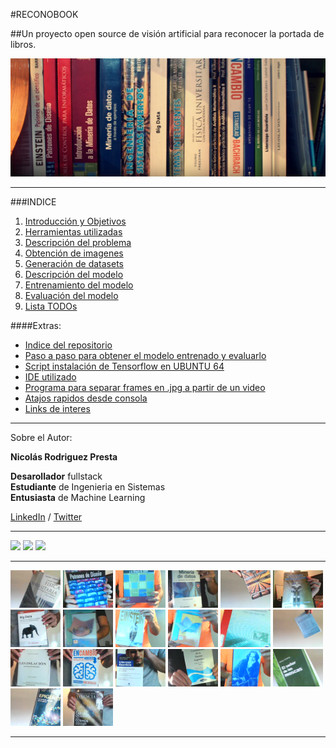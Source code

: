 #RECONOBOOK

##Un proyecto open source de visión artificial para reconocer la portada de libros.

![Portada](./doc/img/portada2.jpg "Portada")

***

###INDICE
1.  [Introducción y Objetivos](./doc/objetivos.md)
2.  [Herramientas utilizadas](./doc/herramientas.md)
3.  [Descripción del problema](./doc/problema.md)
4.  [Obtención de imagenes](./doc/obtencion.md)
5.  [Generación de datasets](./doc/generacion.md)
6.  [Descripción del modelo](./doc/modelo.md)
7.  [Entrenamiento del modelo](./doc/entrenamiento.md)
8.  [Evaluación del modelo](./doc/evaluacion.md)
9. [Lista TODOs](./doc/TODO.md)


####Extras:
- [Indice del repositorio](./doc/indicerepo.md)
- [Paso a paso para obtener el modelo entrenado y evaluarlo](./doc/pasos.md)
- [Script instalación de Tensorflow en UBUNTU 64](./doc/ubuntu.md)
- [IDE utilizado](https://www.jetbrains.com/pycharm/)
- [Programa para separar frames en .jpg a partir de un video](https://www.dvdvideosoft.com/es/products/dvd/Free-Video-to-JPG-Converter.htm)
- [Atajos rapidos desde consola](./doc/atajos.md)
- [Links de interes](./doc/links.md)


***

Sobre el Autor:

**Nicolás Rodriguez Presta**


**Desarollador** fullstack  
**Estudiante** de Ingenieria en Sistemas   
**Entusiasta** de Machine Learning  


[LinkedIn](https://www.linkedin.com/in/nicolaspresta/) / 
[Twitter](https://twitter.com/nicolaspresta)

***

<img src="http://blog.desdelinux.net/wp-content/uploads/2016/04/ubuntu.png" height="200">
<img src="https://i.ytimg.com/vi/oZikw5k_2FM/maxresdefault.jpg" height="200">
<img src="https://upload.wikimedia.org/wikipedia/commons/thumb/a/a1/PyCharm_Logo.svg/1000px-PyCharm_Logo.svg.png" height="200">

***

<img src="./doc/img/1B.jpg" width="80">
<img src="./doc/img/2A.jpg" width="80">
<img src="./doc/img/3E.jpg" width="80">
<img src="./doc/img/4F.jpg" width="80">
<img src="./doc/img/5B.jpg" width="80"> 
<img src="./doc/img/6A.jpg" width="80"> 
<img src="./doc/img/7C.jpg" width="80"> 
<img src="./doc/img/8F.jpg" width="80"> 
<img src="./doc/img/9E.jpg" width="80"> 
<img src="./doc/img/10E.jpg" width="80"> 
<img src="./doc/img/11A.jpg" width="80"> 
<img src="./doc/img/12B.jpg" width="80">
<img src="./doc/img/13C.jpg" width="80"> 
<img src="./doc/img/14C.jpg" width="80"> 
<img src="./doc/img/15D.jpg" width="80"> 
<img src="./doc/img/16F.jpg" width="80"> 
<img src="./doc/img/17E.jpg" width="80"> 
<img src="./doc/img/18B.jpg" width="80"> 
<img src="./doc/img/19B.jpg" width="80"> 
<img src="./doc/img/20C.jpg" width="80">  

***
